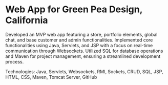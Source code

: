 # Web App for Green Pea Design, California

Developed an MVP web app featuring a store,
portfolio elements, global chat, and base
customer and admin functionalities.
Implemented core functionalities using Java,
Servlets, and JSP with a focus on real-time
communication through Websockets.
Utilized SQL for database operations and Maven
for project management, ensuring a streamlined
development process.

Technologies: Java, Servlets, Websockets, RMI,
Sockets, CRUD, SQL, JSP, HTML, CSS, Maven,
Tomcat Server, GitHub
